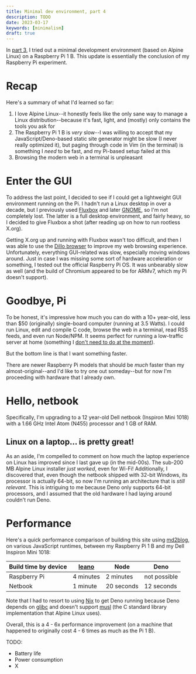 ```yaml
---
title: Minimal dev environment, part 4
description: TODO
date: 2023-03-17
keywords: [minimalism]
draft: true
---
```

In [part 3](minimal-dev-env-3.md), I tried out a minimal development environment (based on Alpine Linux) on a Raspberry Pi 1 B. This update is essentially the conclusion of my Raspberry Pi experiment.

# Recap
Here's a summary of what I'd learned so far:

1. I love Alpine Linux--it honestly feels like the only sane way to manage a Linux distribution--because it's fast, light, and (mostly) only contains the tools you ask for
1. The Raspberry Pi 1 B is *very* slow--I was willing to accept that my JavaScript/Deno-based static site generator might be slow (I never really optimized it), but paging through code in Vim (in the terminal) is something I *need* to be fast, and my Pi-based setup failed at this
1. Browsing the modern web in a terminal is unpleasant

# Enter the GUI
To address the last point, I decided to see if I could get a lightweight GUI environment running on the Pi. I hadn't run a Linux desktop in over a decade, but I previously used [Fluxbox](http://fluxbox.org/) and later [GNOME](https://www.gnome.org/), so I'm not completely lost. The latter is a full desktop environment, and fairly heavy, so I decided to give Fluxbox a shot (after reading up on how to run rootless X.org).

Getting X.org up and running with Fluxbox wasn't too difficult, and then I was able to use the [Dillo browser](https://www.dillo.org/) to improve my web browsing experience. Unfortunately, everything GUI-related was slow, especially moving windows around. Just in case I was missing some sort of hardware acceleration or something, I tested out the official Raspberry Pi OS. It was unbearably slow as well (and the build of Chromium appeared to be for ARMv7, which my Pi doesn't support).

# Goodbye, Pi
To be honest, it's impressive how much you can do with a 10+ year-old, less than $50 (originally) single-board computer (running at 3.5 Watts). I could run Linux, edit and compile C code, browse the web in a terminal, read RSS feeds, and even run Node/NPM. It seems perfect for running a low-traffic server at home (something I [don't need to do at the moment](../services/cheap-hosting.md)).

But the bottom line is that I want something faster.

There are newer Raspberry Pi models that should be *much* faster than my almost-original--and I'd like to try one out someday--but for now I'm proceeding with hardware that I already own. 

# Hello, netbook
Specifically, I'm upgrading to a 12 year-old Dell netbook (Inspiron Mini 1018) with a 1.66 GHz Intel Atom (N455) processor and 1 GB of RAM.

## Linux on a laptop... is pretty great!
As an aside, I'm compelled to comment on how much the laptop experience on Linux has improved since I last gave up (in the mid-00s). The sub-200 MB Alpine Linux installer *just worked*, even for Wi-Fi! Additionally, I discovered that, even though the netbook shipped with 32-bit Windows, its processor is actually 64-bit, so now I'm running an architecture that is *still relevant*. This is intriguing to me because Deno only supports 64-bit processors, and I assumed that the old hardware I had laying around couldn't run Deno.

# Performance
Here's a quick performance comparison of building this site using [md2blog](https://jaredkrinke.github.io/md2blog/), on various JavaScript runtimes, between my Raspberry Pi 1 B and my Dell Inspiron Mini 1018:

| Build time by device | [leano](https://github.com/jaredkrinke/leano) | Node | Deno |
| --- | --- | --- | --- |
| Raspberry Pi | 4 minutes | 2 minutes | not possible |
| Netbook | 1 minute | 20 seconds | 12 seconds |

Note that I had to resort to using [Nix](https://github.com/NixOS/nix) to get Deno running because Deno depends on [glibc](https://www.gnu.org/software/libc/) and doesn't support [musl](https://musl.libc.org/) (the C standard library implementation that Alpine Linux uses).

Overall, this is a 4 - 6x performance improvement (on a machine that happened to originally cost 4 - 6 times as much as the Pi 1 B).

TODO:
* Battery life
* Power consumption
* X
